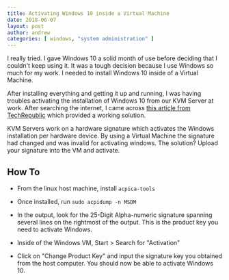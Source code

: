 ```yaml
---
title: Activating Windows 10 inside a Virtual Machine
date: 2018-06-07
layout: post
author: andrew
categories: [ windows, "system administration" ]
---
```


I really tried. I gave Windows 10 a solid month of use before deciding that I couldn't keep using it. It was a tough decision because I use Windows so much for my work. I needed to install Windows 10 inside of a Virtual Machine.

After installing everything and getting it up and running, I was having troubles activating the installation of Windows 10 from our KVM Server at work. After searching the internet, I came across [this article from TechRepublic](https://www.techrepublic.com/article/how-to-install-windows-10-in-a-vm-on-a-linux-machine/) which provided a working solution.

KVM Servers work on a hardware signature which activates the Windows installation per hardware device. By using a Virtual Machine the signature had changed and was invalid for activating windows. The solution? Upload your signature into the VM and activate.

## How To

- From the linux host machine, install `acpica-tools`

- Once installed, run `sudo acpidump -n MSDM`

- In the output, look for the 25-Digit Alpha-numeric signature spanning several lines on the rightmost of the output. This is the product key you need to activate Windows.

- Inside of the Windows VM, Start > Search for "Activation"

- Click on "Change Product Key" and input the signature key you obtained from the host computer. You should now be able to activate Windows 10.
